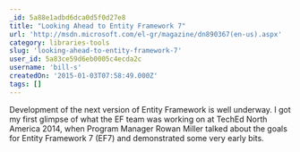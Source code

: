 ```yaml
---
_id: 5a88e1adbd6dca0d5f0d27e8
title: "Looking Ahead to Entity Framework 7"
url: 'http://msdn.microsoft.com/el-gr/magazine/dn890367(en-us).aspx'
category: libraries-tools
slug: 'looking-ahead-to-entity-framework-7'
user_id: 5a83ce59d6eb0005c4ecda2c
username: 'bill-s'
createdOn: '2015-01-03T07:58:49.000Z'
tags: []
---
```


Development of the next version of Entity Framework is well underway. I got my first glimpse of what the EF team was working on at TechEd North America 2014, when Program Manager Rowan Miller talked about the goals for Entity Framework 7 (EF7) and demonstrated some very early bits.
